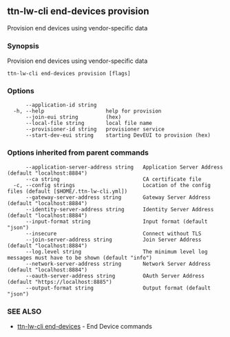 ## ttn-lw-cli end-devices provision

Provision end devices using vendor-specific data

### Synopsis

Provision end devices using vendor-specific data

```
ttn-lw-cli end-devices provision [flags]
```

### Options

```
      --application-id string   
  -h, --help                    help for provision
      --join-eui string         (hex)
      --local-file string       local file name
      --provisioner-id string   provisioner service
      --start-dev-eui string    starting DevEUI to provision (hex)
```

### Options inherited from parent commands

```
      --application-server-address string   Application Server Address (default "localhost:8884")
      --ca string                           CA certificate file
  -c, --config strings                      Location of the config files (default [$HOME/.ttn-lw-cli.yml])
      --gateway-server-address string       Gateway Server Address (default "localhost:8884")
      --identity-server-address string      Identity Server Address (default "localhost:8884")
      --input-format string                 Input format (default "json")
      --insecure                            Connect without TLS
      --join-server-address string          Join Server Address (default "localhost:8884")
      --log.level string                    The minimum level log messages must have to be shown (default "info")
      --network-server-address string       Network Server Address (default "localhost:8884")
      --oauth-server-address string         OAuth Server Address (default "https://localhost:8885")
      --output-format string                Output format (default "json")
```

### SEE ALSO

* [ttn-lw-cli end-devices](ttn-lw-cli_end-devices.md)	 - End Device commands

